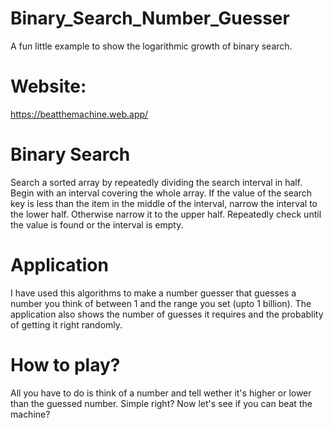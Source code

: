 # Binary_Search_Number_Guesser
A fun little example to show the logarithmic growth of binary search. 

# Website:
 https://beatthemachine.web.app/

# Binary Search

Search a sorted array by repeatedly dividing the search interval in half. Begin with an interval covering the whole array. If the value of the search key is less than the item in the middle of the interval, narrow the interval to the lower half. Otherwise narrow it to the upper half. Repeatedly check until the value is found or the interval is empty.

# Application

I have used this algorithms to make a number guesser that guesses a number you think of between 1 and the range you set (upto 1 billion). 
The application also shows the number of guesses it requires and the probablity of getting it right randomly.

# How to play?
All you have to do is think of a number and tell wether it's higher or lower than the guessed number. Simple right? Now let's see if you can beat the machine?
